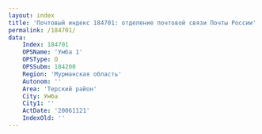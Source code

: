 ```yaml
---
layout: index
title: 'Почтовый индекс 184701: отделение почтовой связи Почты России'
permalink: /184701/
data:
    Index: 184701
    OPSName: 'Умба 1'
    OPSType: О
    OPSSubm: 184200
    Region: 'Мурманская область'
    Autonom: ''
    Area: 'Терский район'
    City: Умба
    City1: ''
    ActDate: '20061121'
    IndexOld: ''
---
```

